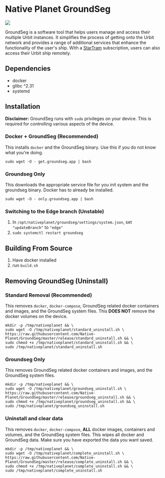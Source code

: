 # Native Planet GroundSeg

![](https://files.native.computer/menus.png)

GroundSeg is a software tool that helps users manage and access their multiple Urbit instances. 
It simplifies the process of getting onto the Urbit network and provides a range of additional services 
that enhance the functionality of the user's ship. With a [StarTram](https://www.nativeplanet.io/startram) 
subscription, users can also access their Urbit ship remotely.

## Dependencies

- docker
- glibc ^2.31
- systemd

## Installation

**Disclaimer:** GroundSeg runs with `sudo` privileges on your device. This is required for controlling various aspects of the device.

### Docker + GroundSeg (Recommended)
This installs `docker` and the GroundSeg binary. Use this if you do not know what you're doing.

```
sudo wget -O - get.groundseg.app | bash
```

### Groundseg Only

This downloads the appropriate service file for you init system and the groundseg binary. Docker has to already be installed.

```
sudo wget -O - only.groundseg.app | bash
```

### Switching to the Edge branch (Unstable)

1. In `/opt/nativeplanet/groundseg/settings/system.json`, set `"updateBranch"` to `"edge"`
2. `sudo systemctl restart groundseg`

## Building From Source

1. Have docker installed
2. run `build.sh`

## Removing GroundSeg (Uninstall)

### Standard Removal (Recommended)
This removes `docker`, `docker-compose`, GroundSeg related docker containers and images, and the GroundSeg system files.
This **DOES NOT** remove the docker volumes on the device.

```
mkdir -p /tmp/nativeplanet && \
sudo wget -O /tmp/nativeplanet/standard_uninstall.sh \
https://raw.githubusercontent.com/Native-Planet/GroundSeg/master/release/standard_uninstall.sh && \
sudo chmod +x /tmp/nativeplanet/standard_uninstall.sh && \
sudo /tmp/nativeplanet/standard_uninstall.sh
```

### Groundseg Only

This removes GroundSeg related docker containers and images, and the GroundSeg system files.

```
mkdir -p /tmp/nativeplanet && \
sudo wget -O /tmp/nativeplanet/groundseg_uninstall.sh \
https://raw.githubusercontent.com/Native-Planet/GroundSeg/master/release/groundseg_uninstall.sh && \
sudo chmod +x /tmp/nativeplanet/groundseg_uninstall.sh && \
sudo /tmp/nativeplanet/groundseg_uninstall.sh
```

### Uninstall and clear data
This removes `docker`, `docker-compose`, **ALL** docker images, containers and volumes, and the GroundSeg system files.
This wipes all docker and GroundSeg data. Make sure you have exported the data you want saved.

```
mkdir -p /tmp/nativeplanet && \
sudo wget -O /tmp/nativeplanet/complete_uninstall.sh \
https://raw.githubusercontent.com/Native-Planet/GroundSeg/master/release/complete_uninstall.sh && \
sudo chmod +x /tmp/nativeplanet/complete_uninstall.sh && \
sudo /tmp/nativeplanet/complete_uninstall.sh
```
